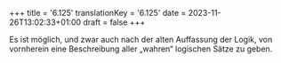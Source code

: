 +++
title = '6.125'
translationKey = '6.125'
date = 2023-11-26T13:02:33+01:00
draft = false
+++

Es ist möglich, und zwar auch nach der alten Auffassung der Logik, von vornherein eine Beschreibung aller „wahren“ logischen Sätze zu geben.
